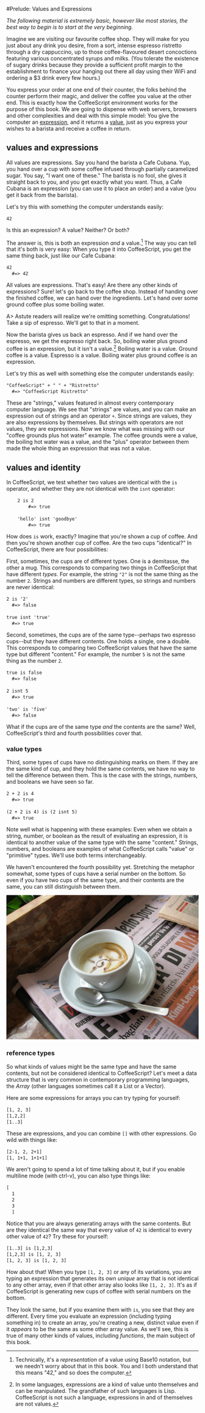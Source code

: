 
#Prelude: Values and Expressions

*The following material is extremely basic, however like most stories, the best way to begin is to start at the very beginning.*

Imagine we are visiting our favourite coffee shop. They will make for you just about any drink you desire, from a sort, intense espresso ristretto through a dry cappuccino, up to those coffee-flavoured desert concoctions featuring various concentrated syrups and milks. (You tolerate the existence of sugary drinks because they provide a sufficient profit margin to the establishment to finance your hanging out there all day using their WiFi and ordering a $3 drink every few hours.)

You express your order at one end of their counter, the folks behind the counter perform their magic, and deliver the coffee you value at the other end. This is exactly how the CoffeeScript environment works for the purpose of this book. We are going to dispense with web servers, browsers and other complexities and deal with this simple model: You give the computer an [expression], and it returns a [value], just as you express your wishes to a barista and receive a coffee in return.

[expression]: https://en.wikipedia.org/wiki/Expression_(computer_science)
[value]: https://en.wikipedia.org/wiki/Value_(computer_science)


## values and expressions

All values are expressions. Say you hand the barista a Cafe Cubana. Yup, you hand over a cup with some coffee infused through partially caramelized sugar. You say, "I want one of these." The barista is no fool, she gives it straight back to you, and you get exactly what you want. Thus, a Cafe Cubana is an expression (you can use it to place an order) and a value (you get it back from the barista).

Let's try this with something the computer understands easily:

    42

Is this an expression? A value? Neither? Or both?

The answer is, this is both an expression *and* a value.[^representation] The way you can tell that it's both is very easy: When you type it into CoffeeScript, you get the same thing back, just like our Cafe Cubana:

    42
      #=> 42

[^representation]: Technically, it's a *representation* of a value using Base10 notation, but we needn't worry about that in this book. You and I both understand that this means "42," and so does the computer.

All values are expressions. That's easy! Are there any other kinds of expressions? Sure! let's go back to the coffee shop. Instead of handing over the finished coffee, we can hand over the ingredients. Let's hand over some ground coffee plus some boiling water.

A> Astute readers will realize we're omitting something. Congratulations! Take a sip of espresso. We'll get to that in a moment.

Now the barista gives us back an espresso. And if we hand over the espresso, we get the espresso right back. So, boiling water plus ground coffee is an expression, but it isn't a value.[^homoiconicity] Boiling water is a value. Ground coffee is a value. Espresso is a value. Boiling water plus ground coffee is an expression.

[^homoiconicity]: In some languages, expressions are a kind of value unto themselves and can be manipulated. The grandfather of such languages is Lisp. CoffeeScript is not such a language, expressions in and of themselves are not values.

Let's try this as well with something else the computer understands easily:

    "CoffeeScript" + " " + "Ristretto"
      #=> "CoffeeScript Ristretto"

These are "strings," values featured in almost every contemporary computer language. We see that "strings" are values, and you can make an expression out of strings and an operator `+`. Since strings are values, they are also expressions by themselves. But strings with operators are not values, they are expressions. Now we know what was missing with our "coffee grounds plus hot water" example. The coffee grounds were a value, the boiling hot water was a value, and the "plus" operator between them made the whole thing an expression that was not a value.


## values and identity

In CoffeeScript, we test whether two values are identical with the `is` operator, and whether they are not identical with the `isnt` operator:

		2 is 2
			#=> true
			
		'hello' isnt 'goodbye'
			#=> true
			
How does `is` work, exactly? Imagine that you're shown a cup of coffee. And then you're shown another cup of coffee. Are the two cups "identical?" In CoffeeScript, there are four possibilities:

First, sometimes, the cups are of different types. One is a demitasse, the other a mug. This corresponds to comparing two things in CoffeeScript that have different *types*. For example, the string `"2"` is not the same thing as the number `2`. Strings and numbers are different types, so strings and numbers are never identical:

    2 is '2'
      #=> false
      
    true isnt 'true'
      #=> true

Second, sometimes, the cups are of the same type--perhaps two espresso cups--but they have different contents. One holds a single, one a double. This corresponds to comparing two CoffeeScript values that have the same type but different "content." For example, the number `5` is not the same thing as the number `2`.

    true is false
      #=> false
      
    2 isnt 5
      #=> true
      
    'two' is 'five'
      #=> false

What if the cups are of the same type *and* the contents are the same? Well, CoffeeScript's third and fourth possibilities cover that.

### value types

Third, some types of cups have no distinguishing marks on them. If they are the same kind of cup, and they hold the same contents, we have no way to tell the difference between them. This is the case with the strings, numbers, and booleans we have seen so far.

    2 + 2 is 4
      #=> true
      
    (2 + 2 is 4) is (2 isnt 5)
      #=> true
      
Note well what is happening with these examples: Even when we obtain a string, number, or boolean as the result of evaluating an expression, it is identical to another value of the same type with the same "content." Strings, numbers, and booleans are examples of what CoffeeScript calls "value" or "primitive" types. We'll use both terms interchangeably.

We haven't encountered the fourth possibility yet. Stretching the metaphor somewhat, some types of cups have a serial number on the bottom. So even if you have two cups of the same type, and their contents are the same, you can still distinguish between them.

![Cafe Macchiato is also a fine drink, especially when following up on the fortunes of the Azzuri or the standings in the Giro D'Italia](assets/images/macchiato_1200.jpg)

### reference types

So what kinds of values might be the same type and have the same contents, but not be considered identical to CoffeeScript? Let's meet a data structure that is very common in contemporary programming languages, the *Array* (other languages sometimes call it a List or a Vector).

Here are some expressions for arrays you can try typing for yourself:

    [1, 2, 3]
    [1,2,2]
    [1..3]

These are expressions, and you can combine `[]` with other expressions. Go wild with things like:

    [2-1, 2, 2+1]
    [1, 1+1, 1+1+1]
    
We aren't going to spend a lot of time talking about it, but if you enable multiline mode (with ctrl-v), you can also type things like:

    [
      1
      2
      3
      ]

Notice that you are always generating arrays with the same contents. But are they identical the same way that every value of `42` is identical to every other value of `42`? Try these for yourself:

    [1..3] is [1,2,3]
    [1,2,3] is [1, 2, 3]
    [1, 2, 3] is [1, 2, 3]
  
How about that! When you type `[1, 2, 3]` or any of its variations, you are typing an expression that generates its own *unique* array that is not identical to any other array, even if that other array also looks like `[1, 2, 3]`. It's as if CoffeeScript is generating new cups of coffee with serial numbers on the bottom.

They look the same, but if you examine them with `is`, you see that they are different. Every time you evaluate an expression (including typing something in) to create an array, you're creating a new, distinct value even if it *appears* to be the same as some other array value. As we'll see, this is true of many other kinds of values, including *functions*, the main subject of this book.
